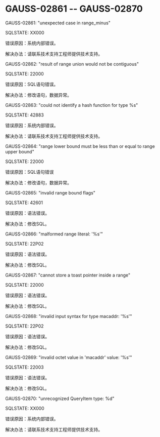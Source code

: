 # GAUSS-02861 -- GAUSS-02870

GAUSS-02861: "unexpected case in range\_minus"

SQLSTATE: XX000

错误原因：系统内部错误。

解决办法：请联系技术支持工程师提供技术支持。

GAUSS-02862: "result of range union would not be contiguous"

SQLSTATE: 22000

错误原因：SQL语句错误。

解决办法：修改语句，数据异常。

GAUSS-02863: "could not identify a hash function for type %s"

SQLSTATE: 42883

错误原因：系统内部错误。

解决办法：请联系技术支持工程师提供技术支持。

GAUSS-02864: "range lower bound must be less than or equal to range upper bound"

SQLSTATE: 22000

错误原因：SQL语句错误

解决办法：修改语句，数据异常。

GAUSS-02865: "invalid range bound flags"

SQLSTATE: 42601

错误原因：语法错误。

解决办法：修改SQL。

GAUSS-02866: "malformed range literal: '%s'"

SQLSTATE: 22P02

错误原因：语法错误。

解决办法：修改SQL。

GAUSS-02867: "cannot store a toast pointer inside a range"

SQLSTATE: 22000

错误原因：语法错误。

解决办法：修改SQL。

GAUSS-02868: "invalid input syntax for type macaddr: '%s'"

SQLSTATE: 22P02

错误原因：语法错误。

解决办法：修改SQL。

GAUSS-02869: "invalid octet value in 'macaddr' value: '%s'"

SQLSTATE: 22003

错误原因：语法错误。

解决办法：修改SQL。

GAUSS-02870: "unrecognized QueryItem type: %d"

SQLSTATE: XX000

错误原因：系统内部错误。

解决办法：请联系技术支持工程师提供技术支持。


